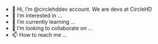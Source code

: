 - 👋 Hi, I’m @circlehddev account. We are devs at CircleHD
- 👀 I’m interested in ...
- 🌱 I’m currently learning ...
- 💞️ I’m looking to collaborate on ...
- 📫 How to reach me ...

<!---
circlehddev/circlehddev is a ✨ special ✨ repository because its `README.md` (this file) appears on your GitHub profile.
You can click the Preview link to take a look at your changes.
--->
